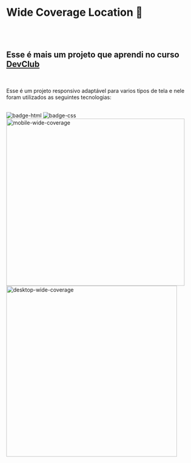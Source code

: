 <h1>Wide Coverage Location 🚗</h1>

<br>
<br>

<h2>Esse é mais um projeto que aprendi no curso <a href="https://rodolfomori.com.br/devclub" target="_blank"/>DevClub</a></h2>
<br>

<p>Esse é um projeto responsivo adaptável para varios tipos de tela  e nele foram utilizados as seguintes tecnologias:</p>
<br>

<img src="https://img.shields.io/badge/HTML5-E34F26?style=for-the-badge&logo=html5&logoColor=white" alt="badge-html"/>
<img src="https://img.shields.io/badge/CSS3-1572B6?style=for-the-badge&logo=css3&logoColor=white" alt="badge-css"/>
<br>

<div>
  
<img alt="mobile-wide-coverage" align="center" width= "470px" height="440px" align="left" src="https://github.com/Lincolnneres/Wide-Coverage-Location-Responsivo/blob/main/assets/Mobile.png.png?raw=true"/>
<img  alt="desktop-wide-coverage" align="center" widt="480px" height="450" src="https://github.com/Lincolnneres/Wide-Coverage-Location-Responsivo/blob/main/assets/Desktop.png.png?raw=true"/>

</div>
